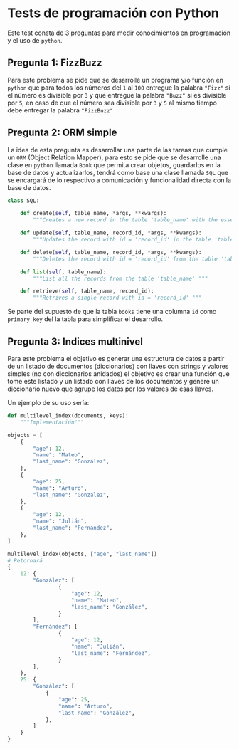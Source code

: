 # Tests de programación con Python

Este test consta de 3 preguntas para medir conocimientos en programación y el uso de `python`.

## Pregunta 1: FizzBuzz

Para este problema se pide que se desarrollé un programa y/o función en `python` que para todos los números del `1` al `100` entregue la palabra `"Fizz"` si el número es divisible por `3` y que entregue la palabra `"Buzz"` si es divisible por `5`, en caso de que el número sea divisible por `3` y `5` al mismo tiempo debe entregar la palabra `"FizzBuzz"`

## Pregunta 2: ORM simple

La idea de esta pregunta es desarrollar una parte de las tareas que cumple un `ORM` (Object Relation Mapper), para esto se pide que se desarrolle una clase en `python` llamada `Book` que permita crear objetos, guardarlos en la base de datos y actualizarlos, tendrá como base una clase llamada `SQL` que se encargará de lo respectivo a comunicación y funcionalidad directa con la base de datos.

```python
class SQL:

    def create(self, table_name, *args, **kwargs):
        """Creates a new record in the table 'table_name' with the essential arguments in args and kwargs"""

    def update(self, table_name, record_id, *args, **kwargs):
        """Updates the record with id = 'record_id' in the table 'table_name' with the new args and kwargs """

    def delete(self, table_name, record_id, *args, **kwargs):
        """Deletes the record with id = 'record_id' from the table 'table_name'"""

    def list(self, table_name):
        """List all the records from the table 'table_name' """

    def retrieve(self, table_name, record_id):
        """Retrives a single record with id = 'record_id' """

```

Se parte del supuesto de que la tabla `books` tiene una columna `id` como `primary key` del la tabla para simplificar el desarrollo.


## Pregunta 3: Indices multinivel

Para este problema el objetivo es generar una estructura de datos a partir de un listado de documentos (diccionarios) con llaves con strings y valores simples (no con diccionarios anidados) el objetivo es crear una función que tome este listado y un listado con llaves de los documentos y genere un diccionario nuevo que agrupe los datos por los valores de esas llaves.

Un ejemplo de su uso sería:
```python
def multilevel_index(documents, keys):
    """Implementación"""

objects = [
    {
        "age": 12,
        "name": "Mateo",
        "last_name": "González",
    }, 
    {
        "age": 25,
        "name": "Arturo",
        "last_name": "González",
    }, 
    {
        "age": 12,
        "name": "Julián",
        "last_name": "Fernández",
    },
]

multilevel_index(objects, ["age", "last_name"])
# Retornará 
{
    12: {
        "González": [
                {
                    "age": 12,
                    "name": "Mateo",
                    "last_name": "González",
                }
        ],
        "Fernández": [  
                {
                    "age": 12,
                    "name": "Julián",
                    "last_name": "Fernández",
                }
        ],
    },
    25: {
        "González": [
            {
                "age": 25,
                "name": "Arturo",
                "last_name": "González",
            },
        ]
    }
}
                            
```


